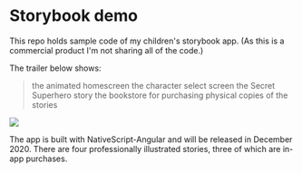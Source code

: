 # Storybook demo

This repo holds sample code of my children's storybook app. (As this is a commercial product I'm not sharing all of the code.)

The trailer below shows:
> the animated homescreen
> the character select screen
> the Secret Superhero story
> the bookstore for purchasing physical copies of the stories

![](trailer.gif)

The app is built with NativeScript-Angular and will be released in December 2020. There are four professionally illustrated stories, three of which are in-app purchases.
